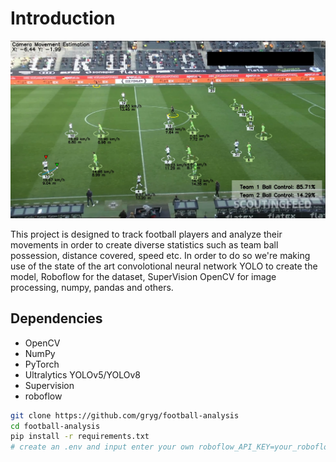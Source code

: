 # Introduction
![Football Analysis](preview.png)

This project is designed to track football players and analyze their movements in order to create diverse statistics such as team ball possession, distance covered, speed etc. In order to do so we're making use of the state of the art convolotional neural network YOLO to create the model, Roboflow for the dataset, SuperVision OpenCV for image processing, numpy, pandas and others.

## Dependencies
- OpenCV
- NumPy
- PyTorch
- Ultralytics YOLOv5/YOLOv8
- Supervision
- roboflow

```sh
git clone https://github.com/gryg/football-analysis
cd football-analysis
pip install -r requirements.txt
# create an .env and input enter your own roboflow_API_KEY=your_roboflow_api_key
```